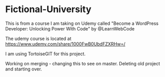 # Fictional-University
This is from a course I am taking on Udemy called "Become a WordPress Developer: Unlocking Power With Code" by @LearnWebCode

The udemy course is located at https://www.udemy.com/share/1000FwB0UbdFZXRHw=/

I am using TortoiseGIT for this project.

Working on merging - changing this to see on master. Deleting old project and starting over.
